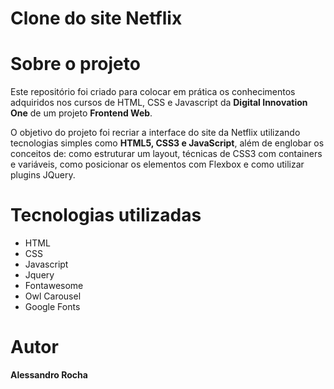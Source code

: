 # Clone do site Netflix

# Sobre o projeto
Este repositório foi criado para colocar em prática os conhecimentos adquiridos nos cursos de HTML, CSS e Javascript da <b>Digital Innovation One</b> de um projeto <b>Frontend Web</b>.

O objetivo do projeto foi recriar a interface do site da Netflix utilizando tecnologias simples como <b>HTML5, CSS3 e JavaScript</b>, além de englobar os conceitos de: como estruturar um layout, técnicas de CSS3 com containers e variáveis, como posicionar os elementos com Flexbox e como utilizar plugins JQuery.

# Tecnologias utilizadas

* HTML
* CSS 
* Javascript
* Jquery
* Fontawesome
* Owl Carousel
* Google Fonts 

# Autor
<b>Alessandro Rocha</b>
